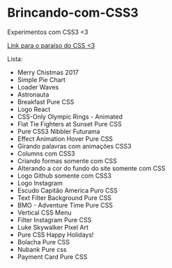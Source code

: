 # Brincando-com-CSS3
Experimentos com CSS3 <3

[Link para o paraíso do CSS <3](http://codepen.io/hjdesigner/)

Lista:

* Merry Chistmas 2017
* Simple Pie Chart
* Loader Waves
* Astronauta
* Breakfast Pure CSS
* Logo React
* CSS-Only Olympic Rings - Animated
* Flat Tie Fighters at Sunset Pure CSS
* Pure CSS3 Nibbler Futurama
* Effect Animation Hover Pure CSS  
* Girando palavras com animações CSS3
* Columns com CSS3
* Criando formas somente com CSS
* Alterando a cor do fundo do site somente com CSS
* Logo Github somente com CSS3
* Logo Instagram
* Escudo Capitão America Puro CSS
* Text Filter Background Pure CSS
* BMO - Adventure Time Pure CSS
* Vertical CSS Menu
* Filter Instagram Pure CSS
* Luke Skywalker Pixel Art
* Pure CSS Happy Holidays!
* Bolacha Pure CSS
* Nubank Pure css
* Payment Card Pure CSS
